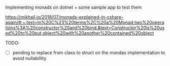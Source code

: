 Implementing monads on dotnet + some sample app to test them

https://mikhail.io/2018/07/monads-explained-in-csharp-again/#:~:text=In%20C%23%20terms%2C%20a%20Monad,two%20operations%3A%20constructor%20and%20bind.&text=Constructor%20is%20used%20to%20put,object%20with%20another%20contained%20object

TODO:
- [ ] pending to replace from class to struct on the mondas implementation to avoid nullabillity
